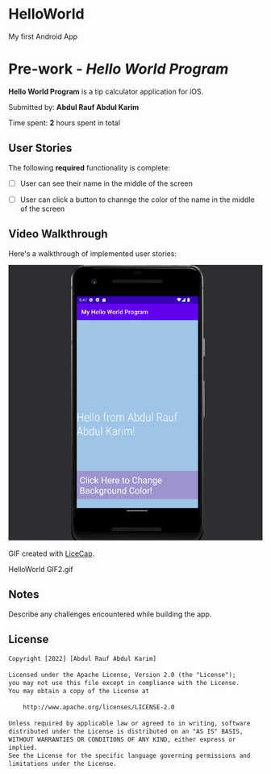# HelloWorld
My first  Android App
# Pre-work - *Hello World Program*

**Hello World Program** is a tip calculator application for iOS.

Submitted by: **Abdul Rauf Abdul Karim**

Time spent: **2** hours spent in total

## User Stories

The following **required** functionality is complete:

* [ ] User can see their name in the middle of the screen
* [ ] User can click a button to channge the color of the name in the middle of the screen


## Video Walkthrough

Here's a walkthrough of implemented user stories:

<img src="HelloWorld GIF2.gif" title='Video Walkthrough' width='' alt='Video Walkthrough' />

GIF created with [LiceCap](http://www.cockos.com/licecap/).


HelloWorld GIF2.gif



## Notes

Describe any challenges encountered while building the app.

## License

    Copyright [2022] [Abdul Rauf Abdul Karim]

    Licensed under the Apache License, Version 2.0 (the "License");
    you may not use this file except in compliance with the License.
    You may obtain a copy of the License at

        http://www.apache.org/licenses/LICENSE-2.0

    Unless required by applicable law or agreed to in writing, software
    distributed under the License is distributed on an "AS IS" BASIS,
    WITHOUT WARRANTIES OR CONDITIONS OF ANY KIND, either express or implied.
    See the License for the specific language governing permissions and
    limitations under the License.
